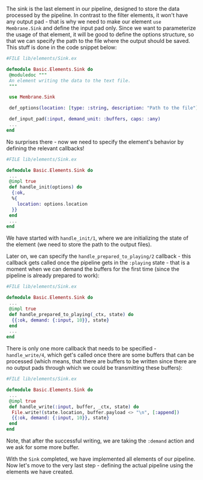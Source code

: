 The sink is the last element in our pipeline, designed to store the data processed by the pipeline. 
In contrast to the filter elements, it won't have any output pad - that is why we need to make our element `use Membrane.Sink` and define the input pad only.
Since we want to parameterize the usage of that element, it will be good to define the options structure, so that we can specify the path to the file where the output should be saved. This stuff is done in the code snippet below:
```Elixir
#FILE lib/elements/Sink.ex

defmodule Basic.Elements.Sink do
 @moduledoc """
 An element writing the data to the text file.
 """

 use Membrane.Sink

 def_options(location: [type: :string, description: "Path to the file"])

 def_input_pad(:input, demand_unit: :buffers, caps: :any)
 ...
end
```

No surprises there - now we need to specify the element's behavior by defining the relevant callbacks! 
```Elixir
#FILE lib/elements/Sink.ex

defmodule Basic.Elements.Sink do
 ...
 @impl true
 def handle_init(options) do
  {:ok,
  %{
    location: options.location
  }}
 end
 ...
end
```
We have started with `handle_init/1`, where we are initializing the state of the element (we need to store the path to the output files).

Later on, we can specify the `handle_prepared_to_playing/2` callback - this callback gets called once the pipeline gets in the `:playing` state - that is a moment when we can demand the buffers for the first time (since the pipeline is already prepared to work):
```Elixir
#FILE lib/elements/Sink.ex

defmodule Basic.Elements.Sink do
 ...
 @impl true
 def handle_prepared_to_playing(_ctx, state) do
  {{:ok, demand: {:input, 10}}, state}
 end
 ...
end
```

There is only one more callback that needs to be specified - `handle_write/4`, which get's called once there are some buffers that can be processed (which means, that there are buffers to be written since there are no output pads through which we could be transmitting these buffers):
```Elixir
#FILE lib/elements/Sink.ex

defmodule Basic.Elements.Sink do
 ...
 @impl true
 def handle_write(:input, buffer, _ctx, state) do
  File.write!(state.location, buffer.payload <> "\n", [:append])
  {{:ok, demand: {:input, 10}}, state}
 end
end
```

Note, that after the successful writing, we are taking the `:demand` action and we ask for some more buffer.

With the `Sink` completed, we have implemented all elements of our pipeline. Now let's move to the very last step - defining the actual pipeline using the elements we have created.